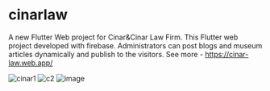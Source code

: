 # cinarlaw

A new Flutter Web project for Cinar&Cinar Law Firm.
This Flutter web project developed with firebase. Administrators can post blogs and museum articles dynamically and publish to the visitors.
See more - https://cinar-law.web.app/

![cinar1](https://user-images.githubusercontent.com/45063194/161435748-716d727c-f5e9-43f1-81d0-2a92e880a9b1.PNG)
![c2](https://user-images.githubusercontent.com/45063194/161435755-eaee98b7-221f-4e92-a56c-93c66b7a7cef.PNG)
![image](https://user-images.githubusercontent.com/45063194/161435723-d73728a3-bef5-4ee4-bcfd-90370151f6e0.png)


